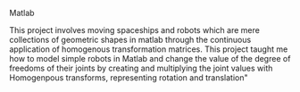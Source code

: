 Matlab

This project involves moving spaceships and robots which are mere collections of geometric shapes in matlab through the continuous application of homogenous transformation matrices. This project taught me how to model simple robots in Matlab and change the value of the degree of freedoms of their joints by creating and multiplying the joint values with Homogenpous transforms, representing rotation and translation"
